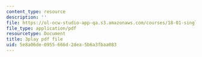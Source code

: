 ```yaml
---
content_type: resource
description: ''
file: https://ol-ocw-studio-app-qa.s3.amazonaws.com/courses/18-01-single-variable-calculus-fall-2006/5e8a06de0955666d2dea5b6a3fbaa083_5q_3FDOkVRQ.pdf
file_type: application/pdf
resourcetype: Document
title: 3play pdf file
uid: 5e8a06de-0955-666d-2dea-5b6a3fbaa083
---
```

